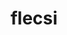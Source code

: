 ---
title: "flecsi"
layout: cache
categories: [package, develop-2024-02-11]
meta: {"versions": ["2.2.1"], "compilers": ["cce@=15.0.1", "gcc@=10.3.0", "gcc@=11.4.0", "gcc@=9.4.0", "oneapi@=2024.0.0"], "oss": ["rhel8", "sle_hpc15", "ubuntu20.04", "ubuntu22.04"], "platforms": ["linux"], "targets": ["neoverse_v1", "neoverse_v2", "ppc64le", "x86_64_v3", "x86_64_v4", "zen4"], "stacks": ["e4s", "e4s-cray-rhel", "e4s-cray-sles", "e4s-neoverse-v2", "e4s-neoverse_v1", "e4s-oneapi", "e4s-power", "root"], "num_specs": 16, "num_specs_by_stack": {"root": 16, "e4s-cray-rhel": 1, "e4s-cray-sles": 1, "e4s-neoverse_v1": 4, "e4s-power": 2, "e4s": 3, "e4s-neoverse-v2": 4, "e4s-oneapi": 1}}
spec_details: [{"hash": "3pupgrr65f2gf45w2zqeyh6prrsxbd7k", "compiler": "cce@=15.0.1", "versions": ["2.2.1"], "os": "rhel8", "platform": "linux", "target": "zen4", "variants": ["backend=mpi", "build_system=cmake", "build_type=Release", "caliper_detail=none", "~cuda", "~doc", "~flog", "generator=make", "~graphviz", "+hdf5", "~ipo", "~kokkos", "~openmp", "~rocm", "+shared"], "stacks": ["root", "e4s-cray-rhel"], "size": "-", "tarball": "https://binaries.spack.io/develop-2024-02-11/build_cache/linux-rhel8-zen4/cce-15.0.1/flecsi-2.2.1/linux-rhel8-zen4-cce-15.0.1-flecsi-2.2.1-3pupgrr65f2gf45w2zqeyh6prrsxbd7k.spack"}, {"hash": "hudfwjycnzrafytzwmyasd4q3cpg4fow", "compiler": "gcc@=10.3.0", "versions": ["2.2.1"], "os": "sle_hpc15", "platform": "linux", "target": "x86_64_v4", "variants": ["backend=mpi", "build_system=cmake", "build_type=Release", "caliper_detail=none", "~cuda", "~doc", "~flog", "generator=make", "~graphviz", "+hdf5", "~ipo", "~kokkos", "~openmp", "~rocm", "+shared"], "stacks": ["root", "e4s-cray-sles"], "size": "-", "tarball": "https://binaries.spack.io/develop-2024-02-11/build_cache/linux-sle_hpc15-x86_64_v4/gcc-10.3.0/flecsi-2.2.1/linux-sle_hpc15-x86_64_v4-gcc-10.3.0-flecsi-2.2.1-hudfwjycnzrafytzwmyasd4q3cpg4fow.spack"}, {"hash": "iw4ummxkvkw5tfbtqjme56ub2cgpziy3", "compiler": "gcc@=11.4.0", "versions": ["2.2.1"], "os": "ubuntu20.04", "platform": "linux", "target": "neoverse_v1", "variants": ["backend=mpi", "build_system=cmake", "build_type=Release", "caliper_detail=none", "+cuda", "cuda_arch=75", "~doc", "~flog", "generator=make", "~graphviz", "+hdf5", "~ipo", "~kokkos", "~openmp", "~rocm", "+shared"], "stacks": ["root", "e4s-neoverse_v1"], "size": "-", "tarball": "https://binaries.spack.io/develop-2024-02-11/build_cache/linux-ubuntu20.04-neoverse_v1/gcc-11.4.0/flecsi-2.2.1/linux-ubuntu20.04-neoverse_v1-gcc-11.4.0-flecsi-2.2.1-iw4ummxkvkw5tfbtqjme56ub2cgpziy3.spack"}, {"hash": "trucjcj6zus6xon4nbts2nmspwpexxwt", "compiler": "gcc@=11.4.0", "versions": ["2.2.1"], "os": "ubuntu20.04", "platform": "linux", "target": "neoverse_v1", "variants": ["backend=mpi", "build_system=cmake", "build_type=Release", "caliper_detail=none", "+cuda", "cuda_arch=80", "~doc", "~flog", "generator=make", "~graphviz", "+hdf5", "~ipo", "~kokkos", "~openmp", "~rocm", "+shared"], "stacks": ["root", "e4s-neoverse_v1"], "size": "-", "tarball": "https://binaries.spack.io/develop-2024-02-11/build_cache/linux-ubuntu20.04-neoverse_v1/gcc-11.4.0/flecsi-2.2.1/linux-ubuntu20.04-neoverse_v1-gcc-11.4.0-flecsi-2.2.1-trucjcj6zus6xon4nbts2nmspwpexxwt.spack"}, {"hash": "pi7cz6hrevu3h66ulsbratv2w7pdfv7b", "compiler": "gcc@=11.4.0", "versions": ["2.2.1"], "os": "ubuntu20.04", "platform": "linux", "target": "neoverse_v1", "variants": ["backend=mpi", "build_system=cmake", "build_type=Release", "caliper_detail=none", "+cuda", "cuda_arch=90", "~doc", "~flog", "generator=make", "~graphviz", "+hdf5", "~ipo", "~kokkos", "~openmp", "~rocm", "+shared"], "stacks": ["root", "e4s-neoverse_v1"], "size": "-", "tarball": "https://binaries.spack.io/develop-2024-02-11/build_cache/linux-ubuntu20.04-neoverse_v1/gcc-11.4.0/flecsi-2.2.1/linux-ubuntu20.04-neoverse_v1-gcc-11.4.0-flecsi-2.2.1-pi7cz6hrevu3h66ulsbratv2w7pdfv7b.spack"}, {"hash": "bpxro5w7ttzabzmpnshd4zmolem6tmxl", "compiler": "gcc@=11.4.0", "versions": ["2.2.1"], "os": "ubuntu20.04", "platform": "linux", "target": "neoverse_v1", "variants": ["backend=mpi", "build_system=cmake", "build_type=Release", "caliper_detail=none", "~cuda", "~doc", "~flog", "generator=make", "~graphviz", "+hdf5", "~ipo", "~kokkos", "~openmp", "~rocm", "+shared"], "stacks": ["root", "e4s-neoverse_v1"], "size": "-", "tarball": "https://binaries.spack.io/develop-2024-02-11/build_cache/linux-ubuntu20.04-neoverse_v1/gcc-11.4.0/flecsi-2.2.1/linux-ubuntu20.04-neoverse_v1-gcc-11.4.0-flecsi-2.2.1-bpxro5w7ttzabzmpnshd4zmolem6tmxl.spack"}, {"hash": "eyekyj3m55y7fliidilw32cnwjdkxmff", "compiler": "gcc@=9.4.0", "versions": ["2.2.1"], "os": "ubuntu20.04", "platform": "linux", "target": "ppc64le", "variants": ["backend=mpi", "build_system=cmake", "build_type=Release", "caliper_detail=none", "+cuda", "cuda_arch=70", "~doc", "~flog", "generator=make", "~graphviz", "+hdf5", "~ipo", "~kokkos", "~openmp", "~rocm", "+shared"], "stacks": ["e4s-power", "root"], "size": "-", "tarball": "https://binaries.spack.io/develop-2024-02-11/build_cache/linux-ubuntu20.04-ppc64le/gcc-9.4.0/flecsi-2.2.1/linux-ubuntu20.04-ppc64le-gcc-9.4.0-flecsi-2.2.1-eyekyj3m55y7fliidilw32cnwjdkxmff.spack"}, {"hash": "cwl46552oa6qeu5mfsessdmneemhotao", "compiler": "gcc@=9.4.0", "versions": ["2.2.1"], "os": "ubuntu20.04", "platform": "linux", "target": "ppc64le", "variants": ["backend=mpi", "build_system=cmake", "build_type=Release", "caliper_detail=none", "~cuda", "~doc", "~flog", "generator=make", "~graphviz", "+hdf5", "~ipo", "~kokkos", "~openmp", "~rocm", "+shared"], "stacks": ["e4s-power", "root"], "size": "-", "tarball": "https://binaries.spack.io/develop-2024-02-11/build_cache/linux-ubuntu20.04-ppc64le/gcc-9.4.0/flecsi-2.2.1/linux-ubuntu20.04-ppc64le-gcc-9.4.0-flecsi-2.2.1-cwl46552oa6qeu5mfsessdmneemhotao.spack"}, {"hash": "7ezqnd55stc7ozrv6ak242dtgngokkqy", "compiler": "gcc@=11.4.0", "versions": ["2.2.1"], "os": "ubuntu20.04", "platform": "linux", "target": "x86_64_v3", "variants": ["backend=mpi", "build_system=cmake", "build_type=Release", "caliper_detail=none", "~cuda", "~doc", "~flog", "generator=make", "~graphviz", "+hdf5", "~ipo", "~kokkos", "~openmp", "~rocm", "+shared"], "stacks": ["root", "e4s"], "size": "-", "tarball": "https://binaries.spack.io/develop-2024-02-11/build_cache/linux-ubuntu20.04-x86_64_v3/gcc-11.4.0/flecsi-2.2.1/linux-ubuntu20.04-x86_64_v3-gcc-11.4.0-flecsi-2.2.1-7ezqnd55stc7ozrv6ak242dtgngokkqy.spack"}, {"hash": "fa73vcqfyyo5pe5d3grmg5dahso4unvm", "compiler": "gcc@=11.4.0", "versions": ["2.2.1"], "os": "ubuntu20.04", "platform": "linux", "target": "x86_64_v3", "variants": ["backend=mpi", "build_system=cmake", "build_type=Release", "caliper_detail=none", "+cuda", "cuda_arch=80", "~doc", "~flog", "generator=make", "~graphviz", "+hdf5", "~ipo", "~kokkos", "~openmp", "~rocm", "+shared"], "stacks": ["root", "e4s"], "size": "-", "tarball": "https://binaries.spack.io/develop-2024-02-11/build_cache/linux-ubuntu20.04-x86_64_v3/gcc-11.4.0/flecsi-2.2.1/linux-ubuntu20.04-x86_64_v3-gcc-11.4.0-flecsi-2.2.1-fa73vcqfyyo5pe5d3grmg5dahso4unvm.spack"}, {"hash": "mnmdcdpbgw4dl7vptcjcr36e6fc4g5wv", "compiler": "gcc@=11.4.0", "versions": ["2.2.1"], "os": "ubuntu20.04", "platform": "linux", "target": "x86_64_v3", "variants": ["backend=mpi", "build_system=cmake", "build_type=Release", "caliper_detail=none", "+cuda", "cuda_arch=90", "~doc", "~flog", "generator=make", "~graphviz", "+hdf5", "~ipo", "~kokkos", "~openmp", "~rocm", "+shared"], "stacks": ["root", "e4s"], "size": "-", "tarball": "https://binaries.spack.io/develop-2024-02-11/build_cache/linux-ubuntu20.04-x86_64_v3/gcc-11.4.0/flecsi-2.2.1/linux-ubuntu20.04-x86_64_v3-gcc-11.4.0-flecsi-2.2.1-mnmdcdpbgw4dl7vptcjcr36e6fc4g5wv.spack"}, {"hash": "mui3nlvmtwhdrgef6nysef76ujv7mv4o", "compiler": "gcc@=11.4.0", "versions": ["2.2.1"], "os": "ubuntu22.04", "platform": "linux", "target": "neoverse_v2", "variants": ["backend=mpi", "build_system=cmake", "build_type=Release", "caliper_detail=none", "+cuda", "cuda_arch=75", "~doc", "~flog", "generator=make", "~graphviz", "+hdf5", "~ipo", "~kokkos", "~openmp", "~rocm", "+shared"], "stacks": ["e4s-neoverse-v2", "root"], "size": "-", "tarball": "https://binaries.spack.io/develop-2024-02-11/build_cache/linux-ubuntu22.04-neoverse_v2/gcc-11.4.0/flecsi-2.2.1/linux-ubuntu22.04-neoverse_v2-gcc-11.4.0-flecsi-2.2.1-mui3nlvmtwhdrgef6nysef76ujv7mv4o.spack"}, {"hash": "biwyhiwaxzjkd77xjlklujhi7u7ke3aq", "compiler": "gcc@=11.4.0", "versions": ["2.2.1"], "os": "ubuntu22.04", "platform": "linux", "target": "neoverse_v2", "variants": ["backend=mpi", "build_system=cmake", "build_type=Release", "caliper_detail=none", "+cuda", "cuda_arch=80", "~doc", "~flog", "generator=make", "~graphviz", "+hdf5", "~ipo", "~kokkos", "~openmp", "~rocm", "+shared"], "stacks": ["e4s-neoverse-v2", "root"], "size": "-", "tarball": "https://binaries.spack.io/develop-2024-02-11/build_cache/linux-ubuntu22.04-neoverse_v2/gcc-11.4.0/flecsi-2.2.1/linux-ubuntu22.04-neoverse_v2-gcc-11.4.0-flecsi-2.2.1-biwyhiwaxzjkd77xjlklujhi7u7ke3aq.spack"}, {"hash": "zx2zuh7n5ng377ub2qntnj35astw3gak", "compiler": "gcc@=11.4.0", "versions": ["2.2.1"], "os": "ubuntu22.04", "platform": "linux", "target": "neoverse_v2", "variants": ["backend=mpi", "build_system=cmake", "build_type=Release", "caliper_detail=none", "+cuda", "cuda_arch=90", "~doc", "~flog", "generator=make", "~graphviz", "+hdf5", "~ipo", "~kokkos", "~openmp", "~rocm", "+shared"], "stacks": ["e4s-neoverse-v2", "root"], "size": "-", "tarball": "https://binaries.spack.io/develop-2024-02-11/build_cache/linux-ubuntu22.04-neoverse_v2/gcc-11.4.0/flecsi-2.2.1/linux-ubuntu22.04-neoverse_v2-gcc-11.4.0-flecsi-2.2.1-zx2zuh7n5ng377ub2qntnj35astw3gak.spack"}, {"hash": "rm6wvg535ktb37mfu2334yb3bbwcular", "compiler": "gcc@=11.4.0", "versions": ["2.2.1"], "os": "ubuntu22.04", "platform": "linux", "target": "neoverse_v2", "variants": ["backend=mpi", "build_system=cmake", "build_type=Release", "caliper_detail=none", "~cuda", "~doc", "~flog", "generator=make", "~graphviz", "+hdf5", "~ipo", "~kokkos", "~openmp", "~rocm", "+shared"], "stacks": ["e4s-neoverse-v2", "root"], "size": "-", "tarball": "https://binaries.spack.io/develop-2024-02-11/build_cache/linux-ubuntu22.04-neoverse_v2/gcc-11.4.0/flecsi-2.2.1/linux-ubuntu22.04-neoverse_v2-gcc-11.4.0-flecsi-2.2.1-rm6wvg535ktb37mfu2334yb3bbwcular.spack"}, {"hash": "zswuhzg5djugwuocy4y3encysijobrvo", "compiler": "oneapi@=2024.0.0", "versions": ["2.2.1"], "os": "ubuntu22.04", "platform": "linux", "target": "x86_64_v3", "variants": ["backend=mpi", "build_system=cmake", "build_type=Release", "caliper_detail=none", "~cuda", "~doc", "~flog", "generator=make", "~graphviz", "~hdf5", "~ipo", "~kokkos", "~openmp", "~rocm", "+shared"], "stacks": ["root", "e4s-oneapi"], "size": "-", "tarball": "https://binaries.spack.io/develop-2024-02-11/build_cache/linux-ubuntu22.04-x86_64_v3/oneapi-2024.0.0/flecsi-2.2.1/linux-ubuntu22.04-x86_64_v3-oneapi-2024.0.0-flecsi-2.2.1-zswuhzg5djugwuocy4y3encysijobrvo.spack"}]
---